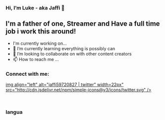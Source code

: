 ### Hi, I’m Luke - aka Jaffi 👋

## I'm a father of one, Streamer and Have a full time job i work this around!
- I'm currently working on...
- 🌱 I’m currently learning everything is possibly can 
- 💞️ I’m looking to collaborate on with other content creators
- 📫 How to reach me ...


### Connect with me:

[img align="left" alt="jaffi59720827 | twitter" width=22px" src="http://cdn.jsdelivr.net/npm/simple-icons@v3/icons/twitter.svg" />][twitter]





<br />

### langua



[twitter]: https://twitter.com/Jaffi59720827




<!---
jaffi94/jaffi94 is a ✨ special ✨ repository because its `README.md` (this file) appears on your GitHub profile.
You can click the Preview link to take a look at your changes.
--->
